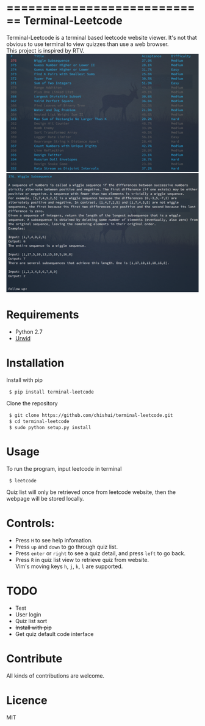 ============================
Terminal-Leetcode
============================
Terminal-Leetcode is a terminal based leetcode website viewer. It's not that obvious to use
terminal to view quizzes than use a web browser.  
This project is inspired by RTV.
![alt text](screenshots/list.png "quiz list" )
![alt text](screenshots/detail.png "quiz detail")
# Requirements
- Python 2.7  
- [Urwid](https://github.com/urwid/urwid)

# Installation
Install with pip  
```
 $ pip install terminal-leetcode
```
Clone the repository  
```
 $ git clone https://github.com/chishui/terminal-leetcode.git  
 $ cd terminal-leetcode  
 $ sudo python setup.py install  
```
# Usage
To run the program, input leetcode in terminal    
```
 $ leetcode
```
Quiz list will only be retrieved once from leetcode website, then the webpage will be stored locally.   
# Controls:
- Press ``H`` to see help infomation.  
- Press ``up`` and ``down`` to go through quiz list.  
- Press ``enter`` or ``right`` to see a quiz detail, and press ``left`` to go back.  
- Press ``R`` in quiz list view to retrieve quiz from website.  
Vim's moving keys ``h``, ``j``, ``k``, ``l`` are supported.

# TODO
- Test
- User login
- Quiz list sort
- ~~Install with pip~~
- Get quiz default code interface

# Contribute
All kinds of contributions are welcome.

# Licence
MIT

